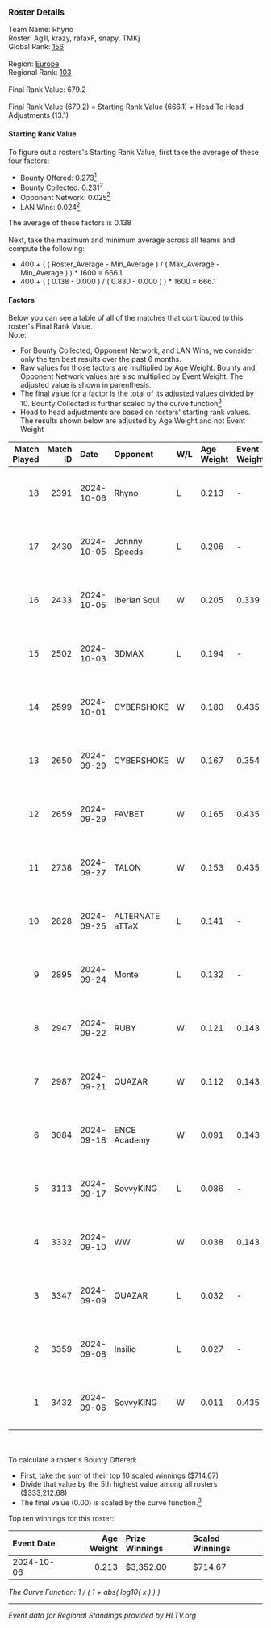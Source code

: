 ### Roster Details<br />
Team Name: Rhyno<br />
Roster: Ag1l, krazy, rafaxF, snapy, TMKj<br />
Global Rank: [156](../../standings_global_2025_03_03.md)<br />
<br />
Region: [Europe]( ../../standings_europe_2025_03_03.md)<br />
Regional Rank: [103]( ../../standings_europe_2025_03_03.md)<br />
<br />
Final Rank Value:  679.2<br />
<br />
Final Rank Value (679.2) = Starting Rank Value (666.1) + Head To Head Adjustments (13.1)<br />

#### Starting Rank Value<br />
To figure out a rosters's Starting Rank Value, first take the average of these four factors:<br />
- Bounty Offered: 0.273[<sup>1</sup>](#table2)
- Bounty Collected: 0.231[<sup>2</sup>](#table1)
- Opponent Network: 0.025[<sup>2</sup>](#table1)
- LAN Wins: 0.024[<sup>2</sup>](#table1)

The average of these factors is 0.138<br />
<br />
Next, take the maximum and minimum average across all teams and compute the following:<br />
- 400 + ( ( Roster_Average - Min_Average ) / ( Max_Average - Min_Average ) ) * 1600 = 666.1
- 400 + ( ( 0.138 - 0.000 ) / ( 0.830 - 0.000 ) ) * 1600 = 666.1


#### Factors<br />
Below you can see a table of all of the matches that contributed to this roster's Final Rank Value.<br />
Note:<br />

- For Bounty Collected, Opponent Network, and LAN Wins, we consider only the ten best results over the past 6 months.
- Raw values for those factors are multiplied by Age Weight. Bounty and Opponent Network values are also multiplied by Event Weight. The adjusted value is shown in parenthesis.
- The final value for a factor is the total of its adjusted values divided by 10. Bounty Collected is further scaled by the curve function[<sup>3</sup>](#curveFunction)
- Head to head adjustments are based on rosters' starting rank values. The results shown below are adjusted by Age Weight and not Event Weight
<span id="table1"></span><br />


| Match Played | Match ID | Date       | Opponent        | W/L | Age Weight | Event Weight | Bounty Collected | Opponent Network | LAN Wins  | H2H Adj. | Roster                               |
| -: | -: | :- | :- | :- | :- | :- | :- | :- | :- | -: | :- |
|           18 |     2391 | 2024-10-06 | Rhyno           | L   | 0.213      | -            | -                | -                | -         |    -2.16 | Ag1l, krazy, rafaxF, snapy, TMKj     |
|           17 |     2430 | 2024-10-05 | Johnny Speeds   | L   | 0.206      | -            | -                | -                | -         |    -1.54 | Ag1l, krazy, rafaxF, snapy, TMKj     |
|           16 |     2433 | 2024-10-05 | Iberian Soul    | W   | 0.205      | 0.339        | 0.015 (0.001)    | 0.636 (0.044)    | 1 (0.205) |     4.44 | Ag1l, krazy, rafaxF, snapy, TMKj     |
|           15 |     2502 | 2024-10-03 | 3DMAX           | L   | 0.194      | -            | -                | -                | -         |    -0.05 | Ag1l, krazy, rafaxF, snapy, TMKj     |
|           14 |     2599 | 2024-10-01 | CYBERSHOKE      | W   | 0.180      | 0.435        | 0.010 (0.001)    | 1.000 (0.078)    | 0 (0.000) |     3.95 | Ag1l, krazy, rafaxF, snapy, TMKj     |
|           13 |     2650 | 2024-09-29 | CYBERSHOKE      | W   | 0.167      | 0.354        | 0.010 (0.001)    | 1.000 (0.059)    | 0 (0.000) |     3.74 | Ag1l, krazy, rafaxF, snapy, TMKj     |
|           12 |     2659 | 2024-09-29 | FAVBET          | W   | 0.165      | 0.435        | 0.029 (0.002)    | 0.671 (0.048)    | 0 (0.000) |     3.51 | Ag1l, krazy, rafaxF, snapy, TMKj     |
|           11 |     2738 | 2024-09-27 | TALON           | W   | 0.153      | 0.435        | 0.000 (0.000)    | 0.152 (0.010)    | 0 (0.000) |     1.62 | Ag1l, krazy, rafaxF, snapy, TMKj     |
|           10 |     2828 | 2024-09-25 | ALTERNATE aTTaX | L   | 0.141      | -            | -                | -                | -         |    -1.05 | Ag1l, krazy, rafaxF, snapy, TMKj     |
|            9 |     2895 | 2024-09-24 | Monte           | L   | 0.132      | -            | -                | -                | -         |    -1.26 | Ag1l, krazy, rafaxF, snapy, TMKj     |
|            8 |     2947 | 2024-09-22 | RUBY            | W   | 0.121      | 0.143        | 0.000 (0.000)    | 0.092 (0.002)    | 0 (0.000) |     1.10 | Ag1l, krazy, rafaxF, snapy, TMKj     |
|            7 |     2987 | 2024-09-21 | QUAZAR          | W   | 0.112      | 0.143        | 0.002 (0.000)    | 0.009 (0.000)    | 0 (0.000) |     1.49 | Ag1l, krazy, rafaxF, snapy, TMKj     |
|            6 |     3084 | 2024-09-18 | ENCE Academy    | W   | 0.091      | 0.143        | 0.008 (0.000)    | 0.249 (0.003)    | 0 (0.000) |     1.81 | Ag1l, krazy, rafaxF, snapy, TMKj     |
|            5 |     3113 | 2024-09-17 | SovvyKiNG       | L   | 0.086      | -            | -                | -                | -         |    -1.91 | Ag1l, krazy, rafaxF, snapy, TMKj     |
|            4 |     3332 | 2024-09-10 | WW              | W   | 0.038      | 0.143        | 0.000 (0.000)    | 0.043 (0.000)    | 0 (0.000) |     0.34 | Ag1l, krazy, NOPEEJ, P3R3IIRA, snapy |
|            3 |     3347 | 2024-09-09 | QUAZAR          | L   | 0.032      | -            | -                | -                | -         |    -0.59 | Ag1l, krazy, NOPEEJ, P3R3IIRA, snapy |
|            2 |     3359 | 2024-09-08 | Insilio         | L   | 0.027      | -            | -                | -                | -         |    -0.41 | Ag1l, krazy, NOPEEJ, P3R3IIRA, snapy |
|            1 |     3432 | 2024-09-06 | SovvyKiNG       | W   | 0.011      | 0.435        | 0.000 (0.000)    | 0.054 (0.000)    | 0 (0.000) |     0.10 | Ag1l, krazy, NOPEEJ, P3R3IIRA, snapy |

<br />
<span id="table2"></span><br />
To calculate a roster's Bounty Offered:<br />

- First, take the sum of their top 10 scaled winnings ($714.67)
- Divide that value by the 5th highest value among all rosters ($333,212.68)
- The final value (0.00) is scaled by the curve function.[<sup>3</sup>](#curveFunction)

Top ten winnings for this roster:<br />

| Event Date | Age Weight | Prize Winnings | Scaled Winnings |
| :- | -: | :- | :- |
| 2024-10-06 |      0.213 | $3,352.00      | $714.67         |


<span id="curveFunction"></span>_The Curve Function: 1 / ( 1 + abs( log10( x ) ) )_<br />

---
_Event data for Regional Standings provided by HLTV.org_<br />

